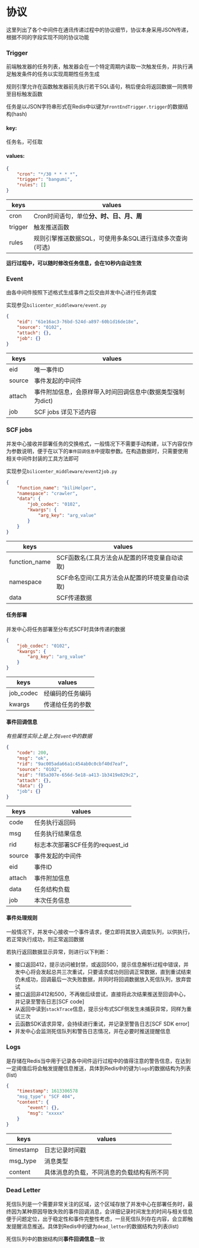 # 协议
这里列出了各个中间件在通讯传递过程中的协议细节，协议本身采用JSON传递，根据不同的字段实现不同的协议功能



### Trigger

前端触发器的任务列表，触发器会在一个特定周期内读取一次触发任务，并执行满足触发条件的任务以实现周期性任务生成

规则引擎允许在函数触发器前先执行若干SQL语句，稍后便会将返回数据一同携带至目标触发函数

任务是以JSON字符串形式在Redis中以键为`FrontEndTrigger.trigger`的数据结构(hash)

#### key:

任务名，可任取

#### values:

```json
{
    "cron": "*/30 * * * *",
    "trigger": "bangumi",
    "rules": []
}
```

| keys    | values                                                   |
| ------- | -------------------------------------------------------- |
| cron    | Cron时间语句，单位**分、时、日、月、周**                 |
| trigger | 触发推送函数                                             |
| rules   | 规则引擎推送数据SQL，可使用多条SQL进行连续多次查询(可选) |

**运行过程中，可以随时修改任务信息，会在10秒内自动生效**



### Event

由各中间件按照下述格式生成事件之后交由并发中心进行任务调度

实现参见`bilicenter_middleware/event.py`

```json
{
    "eid": "61e16ac3-76bd-524d-a897-60b1d16de18e",
    "source": "0102",
    "attach": {},
    "job": {}
}
```

| keys   | values                                                     |
| ------ | ---------------------------------------------------------- |
| eid    | 唯一事件ID                                                 |
| source | 事件发起的中间件                                           |
| attach | 事件附加信息，会原样带入时间回调信息中(数据类型强制为dict) |
| job    | SCF jobs 详见下述内容                                      |



### SCF jobs

并发中心接收并部署任务的交换格式，一般情况下不需要手动构建，以下内容仅作为参数说明，便于在以下的`事件回调信息`中提取参数。在构造数据时，只需要使用相关中间件封装的工具方法即可

实现参见`bilicenter_middleware/event2job.py`

```json
{
    "function_name": "biliHelper",
    "namespace": "crawler",
    "data": {
        "job_codec": "0102",
        "kwargs": {
            "arg_key": "arg_value"
        }
    }
}
```

| keys          | values                                          |
| ------------- | ----------------------------------------------- |
| function_name | SCF函数名(工具方法会从配置的环境变量自动读取)   |
| namespace     | SCF命名空间(工具方法会从配置的环境变量自动读取) |
| data          | SCF传递数据                                     |

#### 任务部署

并发中心将任务部署至分布式SCF时具体传递的数据

```json
{
    "job_codec": "0102",
    "kwargs": {
        "arg_key": "arg_value"
    }
}
```

| keys      | values           |
| --------- | ---------------- |
| job_codec | 经编码的任务编码 |
| kwargs    | 传递给任务的参数 |



#### 事件回调信息

*有些属性实际上是上方`Event`中的数据*

```json
{
    "code": 200,
    "msg": "ok",
    "rid": "9ac005ada66a1c454ab0c0cbf40d7eaf",
    "source": "0102",
    "eid": "f85a307e-656d-5e18-a413-1b3419e829c2",
    "attach": {},
    "data": {}
    "job": {}
}
```

| keys   | values                          |
| ------ | ------------------------------- |
| code   | 任务执行返回码                  |
| msg    | 任务执行结果信息                |
| rid    | 标志本次部署SCF任务的request_id |
| source | 事件发起的中间件                |
| eid    | 事件ID                          |
| attach | 事件附加信息                    |
| data   | 任务结构负载                    |
| job    | 本次任务信息                    |



#### 事件处理规则

一般情况下，并发中心接收一个事件请求，便立即将其放入调度队列，以供执行，若正常执行成功，则正常返回数据

若执行返回数据显示异常，则进行以下判断：

- 接口返回412，提示访问被封禁，或返回500，提示信息解析过程中错误，并发中心将会发起总共三次重试，只要请求成功则回调正常数据，直到重试结束仍未成功，回调最后一次失败数据，并同时将回调数据放入死信队列，放弃尝试
- 接口返回非412和500，不再做后续尝试，直接将此次结果推送至回调中心，并记录至警告日志[SCF code]
- 从返回中读到`stackTrace`信息，提示分布式SCF侧发生未捕获异常，同样为重试三次
- 云函数SDK请求异常，会持续进行重试，并记录至警告日志[SCF SDK error]
- 并发中心会监测死信队列和警告日志情况，并在必要时推送提醒信息



### Logs

是存储在Redis当中用于记录各中间件运行过程中的值得注意的警告信息，在达到一定阈值后将会触发提醒信息推送，具体到Redis中的键为`logs`的数据结构为列表(list)

```json
{
    "timestamp": 1613306578
    "msg_type": "SCF 404",
    "content": {
        "event": {},
        "msg": "xxxxx"
    }
}
```

| keys      | values                                     |
| --------- | ------------------------------------------ |
| timestamp | 日志记录时间戳                             |
| msg_type  | 消息类型                                   |
| content   | 具体消息的负载，不同消息的负载结构有所不同 |



### Dead Letter

死信队列是一个需要非常关注的区域，这个区域存放了并发中心在部署任务时，最终因为某种原因导致失败的事件回调消息，会详细记录时间发生的时间与相关信息便于问题定位，出于稳定性和事件完整性考虑，一旦死信队列存在内容，会立即触发提醒消息推送。具体到Redis中的键为`dead_letter`的数据结构为列表(list)

死信队列中的数据结构同**事件回调信息**一致

